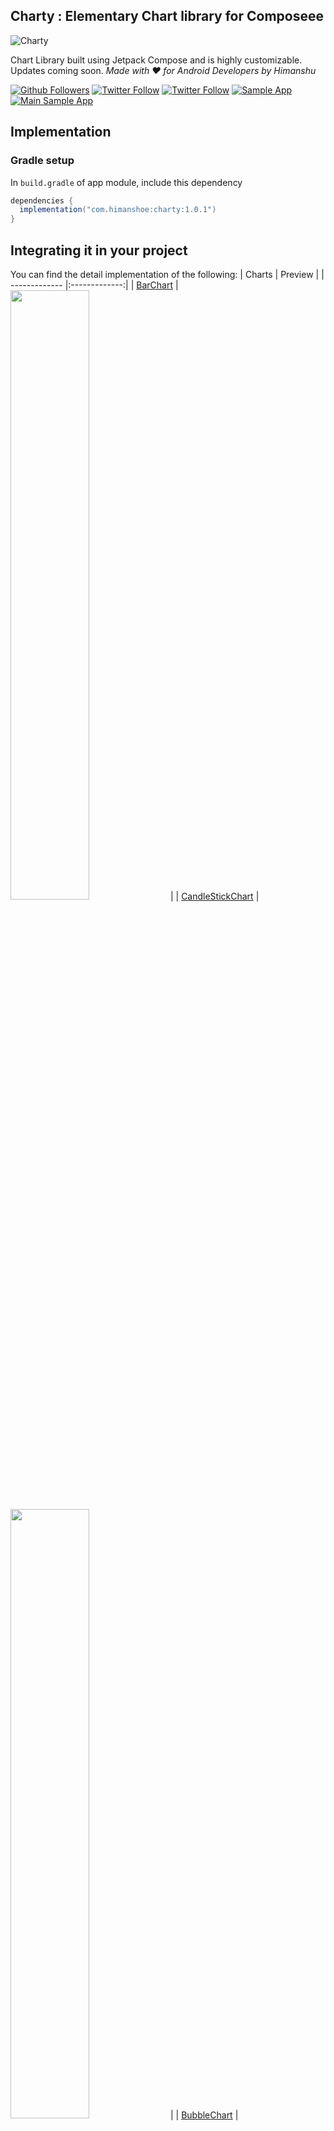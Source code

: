 ## Charty : Elementary Chart library for Composeee

![Charty](img/charty-banner.png)

Chart Library built using Jetpack Compose and is highly customizable. Updates coming soon.
_Made with ❤️ for Android Developers by Himanshu_

[![Github Followers](https://img.shields.io/github/followers/hi-manshu?label=Follow&style=social)](https://github.com/hi-manshu)
[![Twitter Follow](https://img.shields.io/twitter/follow/hi_man_shoe?label=Follow&style=social)](https://twitter.com/hi_man_shoe)
[![Twitter Follow](https://img.shields.io/badge/Featured%20in%20androidweekly.net-%23532-orange)](https://androidweekly.net/issues/issue-532)
[![Sample App](https://img.shields.io/github/v/release/hi-manshu/Charty?color=7885FF&label=Sample%20App&logo=android&style=for-the-badge)](https://github.com/hi-manshu/Charty/releases/latest/download/charty-sample.apk)
[![Main Sample App](https://img.shields.io/badge/Main-Main?color=7885FF&label=Sample%20App&logo=android&style=for-the-badge)](https://github.com/hi-manshu/Charty/releases/download/latest-main/app-debug.apk)

## Implementation

### Gradle setup

In `build.gradle` of app module, include this dependency

```gradle
dependencies {
  implementation("com.himanshoe:charty:1.0.1")
}
```

## Integrating it in your project

You can find the detail implementation of the following:
| Charts        | Preview           | 
| ------------- |:-------------:| 
| [BarChart](docs/BarChart.md)      | <img src="img/demo/BarChart.png" width=50% height=50%> | 
| [CandleStickChart](docs/CandleStickChart.md)      | <img src="img/demo/CandleChart.png" width=50% height=50%> | 
| [BubbleChart](docs/BubbleChart.md)     | <img src="img/demo/Bubble.png" width=50% height=50%> | 
| [StackedBarChart](docs/StackedBarChart.md)     | <img src="img/demo/Stackerbarchart.png" width=50% height=50%> | 
| [CombinedBarChart](docs/CombinedBarChart.md)     | <img src="img/demo/CombinedBarChart.png" width=50% height=50%> | 
| [HorizontalBarChart](docs/HorizontalBarChart.md)    | <img src="img/demo/HorizontalBarChart.png" width=50% height=50%> | 
| [GroupedBarChart](docs/GroupedBarChart.md)    | ------ | 
| [GroupedHorizontalBarChart](docs/GroupedHorizontalBarChart.md)    | ------ | 
| [CircleChart](docs/CircleChart.md)    | <img src="img/demo/CircleChart.png" width=50% height=50%> | 
| [PointChart](docs/PointChart.md)   | <img src="img/demo/PointChart.png" width=50% height=50%> | 
| [LineChart](docs/LineChart.md)  | <img src="img/demo/LineChart.png" width=50% height=50%> | 
| [CurveLineChart](docs/CurveLineChart.md) | <img src="img/demo/CurvedLineChart.png" width=50% height=50%> | 

### Contribution

Please feel free to fork it and open a PR.

## License

    Copyright 2022 Charty Contributors

    Licensed under the Apache License, Version 2.0 (the "License");
    you may not use this file except in compliance with the License.
    You may obtain a copy of the License at

        http://www.apache.org/licenses/LICENSE-2.0

    Unless required by applicable law or agreed to in writing, software
    distributed under the License is distributed on an "AS IS" BASIS,
    WITHOUT WARRANTIES OR CONDITIONS OF ANY KIND, either express or implied.
    See the License for the specific language governing permissions and
    limitations under the License.


